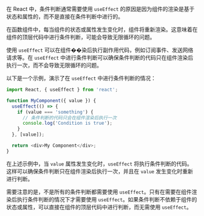 在 React 中，条件判断通常需要使用 `useEffect` 的原因是因为组件的渲染是基于状态和属性的，而不是直接在条件判断中进行的。

在函数组件中，每当组件的状态或属性发生变化时，组件将重新渲染。这意味着在组件的顶层代码中进行条件判断，可能会导致无限循环的问题。

使用 `useEffect` 可以在组件��染后执行副作用代码，例如订阅事件、发送网络请求等。在 `useEffect` 中进行条件判断可以确保条件判断的代码只在组件渲染后执行一次，而不会导致无限循环的问题。

以下是一个示例，演示了在 `useEffect` 中进行条件判断的情况：

```javascript
import React, { useEffect } from 'react';

function MyComponent({ value }) {
  useEffect(() => {
    if (value === 'something') {
      // 条件判断的代码只会在组件渲染后执行一次
      console.log('Condition is true');
    }
  }, [value]);

  return <div>My Component</div>;
}
```

在上述示例中，当 `value` 属性发生变化时，`useEffect` 将执行条件判断的代码。这样可以确保条件判断只在组件渲染后执行一次，并且在 `value` 发生变化时重新进行判断。

需要注意的是，不是所有的条件判断都需要使用 `useEffect`。只有在需要在组件渲染后执行条件判断的情况下才需要使用 `useEffect`。如果条件判断不依赖于组件的状态或属性，可以直接在组件的顶层代码中进行判断，而无需使用 `useEffect`。